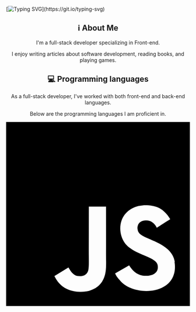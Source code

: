 [![Typing SVG](https://readme-typing-svg.herokuapp.com?font=Orbitron&size=30&duration=2500&pause=1000&color=0CFF1A&background=000000&center=true&vCenter=true&random=false&width=900&height=75&lines=Hi%2C+my+name+is+William.;This+is+my+GitHub+profile.)](https://git.io/typing-svg)

<div align="center">
    <h2>ℹ️ About Me</h2>
    <p>I'm a full-stack developer specializing in Front-end.</p>
    <p>I enjoy writing articles about software development, reading books, and playing games.</p>
</div>

<div align="center">
    <h2>💻 Programming languages</h2>
    <p>As a full-stack developer, I've worked with both front-end and back-end languages.</p>
    <p>Below are the programming languages I am proficient in.</p>
    <svg role="img" viewBox="0 0 24 24" xmlns="http://www.w3.org/2000/svg"><title>JavaScript</title><path d="M0 0h24v24H0V0zm22.034 18.276c-.175-1.095-.888-2.015-3.003-2.873-.736-.345-1.554-.585-1.797-1.14-.091-.33-.105-.51-.046-.705.15-.646.915-.84 1.515-.66.39.12.75.42.976.9 1.034-.676 1.034-.676 1.755-1.125-.27-.42-.404-.601-.586-.78-.63-.705-1.469-1.065-2.834-1.034l-.705.089c-.676.165-1.32.525-1.71 1.005-1.14 1.291-.811 3.541.569 4.471 1.365 1.02 3.361 1.244 3.616 2.205.24 1.17-.87 1.545-1.966 1.41-.811-.18-1.26-.586-1.755-1.336l-1.83 1.051c.21.48.45.689.81 1.109 1.74 1.756 6.09 1.666 6.871-1.004.029-.09.24-.705.074-1.65l.046.067zm-8.983-7.245h-2.248c0 1.938-.009 3.864-.009 5.805 0 1.232.063 2.363-.138 2.711-.33.689-1.18.601-1.566.48-.396-.196-.597-.466-.83-.855-.063-.105-.11-.196-.127-.196l-1.825 1.125c.305.63.75 1.172 1.324 1.517.855.51 2.004.675 3.207.405.783-.226 1.458-.691 1.811-1.411.51-.93.402-2.07.397-3.346.012-2.054 0-4.109 0-6.179l.004-.056z"/></svg>
    <!-- Add more badges similarly -->
</div>
